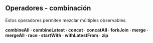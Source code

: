 ## Operadores - combinación

Estos operadores permiten mezclar múltiples observables.



**combineAll · combineLatest · concat · concatAll · forkJoin · merge · mergeAll · race · startWith · withLatestFrom · zip**

